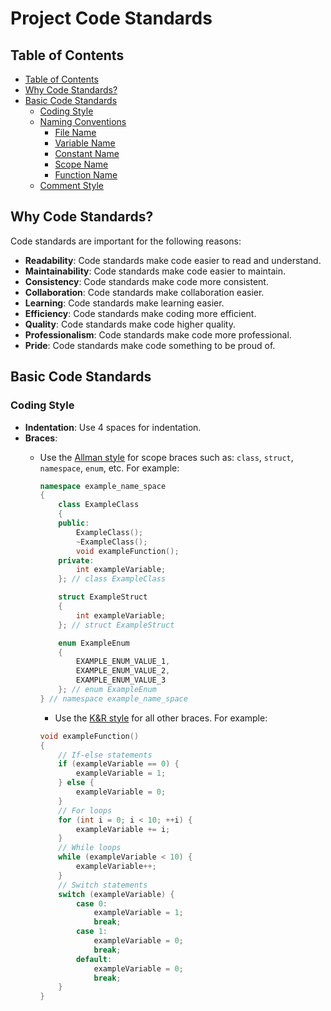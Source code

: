 # Project Code Standards

## Table of Contents

- [Table of Contents](#table-of-contents)
- [Why Code Standards?](#why-code-standards)
- [Basic Code Standards](#basic-code-standards)
  - [Coding Style](#coding-style)
  - [Naming Conventions](#naming-conventions)
    - [File Name](#file-name)
    - [Variable Name](#variable-name)
    - [Constant Name](#constant-name)
    - [Scope Name](#scope-name)
    - [Function Name](#function-name)
  - [Comment Style](#comment-style)
  
## Why Code Standards?

Code standards are important for the following reasons:

- **Readability**: Code standards make code easier to read and understand.
- **Maintainability**: Code standards make code easier to maintain.
- **Consistency**: Code standards make code more consistent.
- **Collaboration**: Code standards make collaboration easier.
- **Learning**: Code standards make learning easier.
- **Efficiency**: Code standards make coding more efficient.
- **Quality**: Code standards make code higher quality.
- **Professionalism**: Code standards make code more professional.
- **Pride**: Code standards make code something to be proud of.

## Basic Code Standards

### Coding Style

- **Indentation**: Use 4 spaces for indentation.
- **Braces**:
  - Use the [Allman style](https://en.wikipedia.org/wiki/Indentation_style#Allman_style) for scope braces such as: `class`, `struct`, `namespace`, `enum`, etc. For example:

    ```cpp
    namespace example_name_space
    {
        class ExampleClass
        {
        public:
            ExampleClass();
            ~ExampleClass();
            void exampleFunction();
        private:
            int exampleVariable;
        }; // class ExampleClass

        struct ExampleStruct
        {
            int exampleVariable;
        }; // struct ExampleStruct

        enum ExampleEnum
        {
            EXAMPLE_ENUM_VALUE_1,
            EXAMPLE_ENUM_VALUE_2,
            EXAMPLE_ENUM_VALUE_3
        }; // enum ExampleEnum
    } // namespace example_name_space
    ```

    - Use the [K&R style](https://en.wikipedia.org/wiki/Indentation_style#K&R_style) for all other braces. For example:

    ```cpp
    void exampleFunction()
    {   
        // If-else statements
        if (exampleVariable == 0) {
            exampleVariable = 1;
        } else {
            exampleVariable = 0;
        }
        // For loops
        for (int i = 0; i < 10; ++i) {
            exampleVariable += i;
        }
        // While loops
        while (exampleVariable < 10) {
            exampleVariable++;
        }
        // Switch statements
        switch (exampleVariable) {
            case 0:
                exampleVariable = 1;
                break;
            case 1:
                exampleVariable = 0;
                break;
            default:
                exampleVariable = 0;
                break;
        }
    }
    ```
